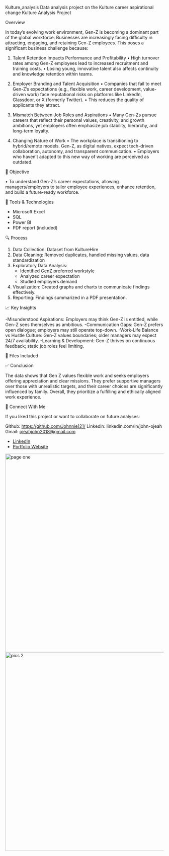 Kulture_analysis
Data analysis project on the Kulture career aspirational change
Kulture Analysis Project

Overview

In today’s evolving work environment, Gen-Z is becoming a dominant part of the global workforce. Businesses are increasingly facing difficulty in attracting, engaging, and retaining Gen-Z employees. This poses a significant business challenge because:
1. Talent Retention Impacts Performance and Profitability
•	High turnover rates among Gen-Z employees lead to increased recruitment and training costs.
•	Losing young, innovative talent also affects continuity and knowledge retention within teams.

2. Employer Branding and Talent Acquisition
•	Companies that fail to meet Gen-Z’s expectations (e.g., flexible work, career development, value-driven work) face reputational risks on platforms like LinkedIn, Glassdoor, or X (formerly Twitter).
•	This reduces the quality of applicants they attract.

3. Mismatch Between Job Roles and Aspirations
•	Many Gen-Zs pursue careers that reflect their personal values, creativity, and growth ambitions, yet employers often emphasize job stability, hierarchy, and long-term loyalty.

4. Changing Nature of Work
•	The workplace is transitioning to hybrid/remote models. Gen-Z, as digital natives, expect tech-driven collaboration, autonomy, and transparent communication.
•	Employers who haven’t adapted to this new way of working are perceived as outdated.


📌 Objective

•	To understand Gen-Z’s career expectations, allowing managers/employers to tailor employee experiences, enhance retention, and build a future-ready workforce.

📁 Tools & Technologies

- Microsoft Excel
- SQL
- Power BI
- PDF report (included)

🔍 Process

1. Data Collection: Dataset from KultureHire
2. Data Cleaning: Removed duplicates, handled missing values, data standardization
3. Exploratory Data Analysis:
   - Identified GenZ preferred workstyle
   - Analyzed career expectation
   - Studied employers demand
4. Visualization: Created graphs and charts to communicate findings effectively.
5. Reporting: Findings summarized in a PDF presentation.

📈 Key Insights

-Misunderstood Aspirations: Employers may think Gen-Z is entitled, while Gen-Z sees themselves as ambitious.
-Communication Gaps: Gen-Z prefers open dialogue; employers may still operate top-down.
-Work-Life Balance vs Hustle Culture: Gen-Z values boundaries; older managers may expect 24/7 availability.
-Learning & Development: Gen-Z thrives on continuous feedback; static job roles feel limiting.


📄 Files Included

 ✅ Conclusion

The data shows that Gen Z values flexible work and seeks employers offering appreciation and clear missions. They prefer supportive managers over those with unrealistic targets, and their career choices are significantly influenced by family. Overall, they prioritize a fulfilling and ethically aligned work experience.


🔗 Connect With Me

If you liked this project or want to collaborate on future analyses:

Github: https://github.com/Johnnie121/
Linkedin: linkedin.com/in/john-ojeah
Gmail: ojeahjohn2018@gmail.com


- [LinkedIn](https://linkedin.com/in/yourusername)
- [Portfolio Website](https://yourportfolio.com)
<img width="1102" height="631" alt="page one" src="https://github.com/user-attachments/assets/347ae743-c4b4-434c-b65e-723a552b4603" />
<img width="1094" height="632" alt="pics 2" src="https://github.com/user-attachments/assets/dc0cb045-3ebb-4927-b9f0-e174d02ed7e7" />
